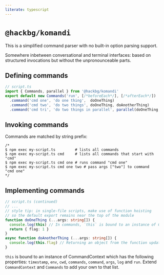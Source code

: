 ```yaml
---
literate: typescript
---
```

# `@hackbg/komandi`

This is a simplified command parser with no built-in option parsing support.

Somewhere inbetween conversational and terminal interfaces: based on
structured invocations but without the unpronounceable parts.

## Defining commands

```typescript
// script.ts
import { Commands, parallel } from '@hackbg/komandi'
export default new Commands('run', [/*beforeEach*/], [/*afterEach*/])
  .command('cmd one', 'do one thing',  doOneThing)
  .command('cmd two', 'do two things', doOneThing, doAnotherThing)
  .command('cmd tri', 'do two things in parallel', parallel(doOneThing, doAnotherThing))
```

## Invoking commands

Commands are matched by string prefix:

```shell
/*
$ npm exec my-script.ts         # lists all commands
$ npm exec my-script.ts cmd     # lists all commands that start with "cmd"
$ npm exec my-script.ts cmd one # runs command "cmd one"
$ npm exec my-script.ts cmd one two # pass args ["two"] to command "cmd one"
*/
```

## Implementing commands

```typescript
// script.ts (continued)
// ...
// style tip: in single-file scripts, make use of function hoisting
// so the default export remains near the top of the module
function doOneThing (...args: string[]) {
  console.log(this) // In commands, `this` is bound to an instance of CommandContext
  return { flag: 1 }
}
async function doAnotherThing (...args: string[]) {
  console.log(this.flag) // Returning an object from the function updates the context
}
```

`this` is bound to an instance of CommandContext which has the following properties:
`timestamp`, `env`, `cwd`, `commands`, `command`, `args`, `log` and `run`.
Extend `CommandContext` and `Commands` to add your own to that list.
